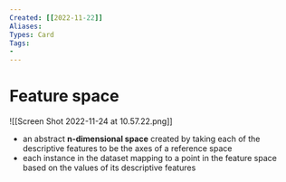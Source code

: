 ```yaml
---
Created: [[2022-11-22]]
Aliases: 
Types: Card
Tags: 
- 
---
```

# Feature space
![[Screen Shot 2022-11-24 at 10.57.22.png]]
- an abstract **n-dimensional space** created by taking each of the descriptive features to be the axes of a reference space
- each instance in the dataset mapping to a point in the feature space based on the values of its descriptive features
